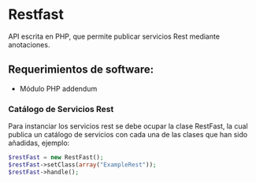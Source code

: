 # Restfast

API escrita en PHP, que permite publicar servicios Rest mediante anotaciones.

## Requerimientos de software:

 - Módulo PHP addendum

### Catálogo de Servicios Rest

Para instanciar los servicios rest se debe ocupar la clase RestFast, la cual publica un catálogo de servicios con cada una de las 
clases que han sido añadidas, ejemplo:

```php
$restFast = new RestFast();
$restFast->setClass(array("ExampleRest"));
$restFast->handle();

```
